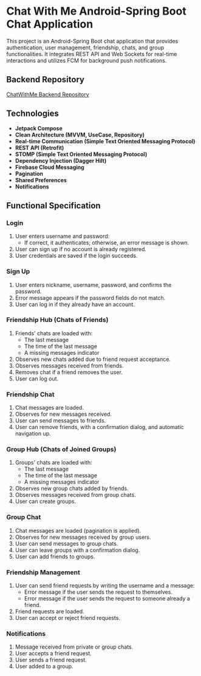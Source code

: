 # Chat With Me Android-Spring Boot Chat Application

This project is an Android-Spring Boot chat application that provides authentication, user management, friendship, chats, and group functionalities. It integrates REST API and Web Sockets for real-time interactions and utilizes FCM for background push notifications.

## Backend Repository

[ChatWithMe Backend Repository](https://github.com/mostafa-tamer/ChatWithMe.git)

## Technologies

- **Jetpack Compose**
- **Clean Architecture (MVVM, UseCase, Repository)**
- **Real-time Communication (Simple Text Oriented Messaging Protocol)**
- **REST API (Retrofit)**
- **STOMP (Simple Text Oriented Messaging Protocol)**
- **Dependency Injection (Dagger Hilt)**
- **Firebase Cloud Messaging**
- **Pagination**
- **Shared Preferences**
- **Notifications**

## Functional Specification

### Login

1. User enters username and password:
   - If correct, it authenticates; otherwise, an error message is shown.
2. User can sign up if no account is already registered.
3. User credentials are saved if the login succeeds.

### Sign Up

1. User enters nickname, username, password, and confirms the password.
2. Error message appears if the password fields do not match.
3. User can log in if they already have an account.

### Friendship Hub (Chats of Friends)

1. Friends' chats are loaded with:
   - The last message
   - The time of the last message
   - A missing messages indicator
2. Observes new chats added due to friend request acceptance.
3. Observes messages received from friends.
4. Removes chat if a friend removes the user.
5. User can log out.

### Friendship Chat

1. Chat messages are loaded.
2. Observes for new messages received.
3. User can send messages to friends.
4. User can remove friends, with a confirmation dialog, and automatic navigation up.

### Group Hub (Chats of Joined Groups)

1. Groups' chats are loaded with:
   - The last message
   - The time of the last message
   - A missing messages indicator
2. Observes new group chats added by friends.
3. Observes messages received from group chats.
4. User can create groups.

### Group Chat

1. Chat messages are loaded (pagination is applied).
2. Observes for new messages received by group users.
3. User can send messages to group chats.
4. User can leave groups with a confirmation dialog.
5. User can add friends to groups.

### Friendship Management

1. User can send friend requests by writing the username and a message:
   - Error message if the user sends the request to themselves.
   - Error message if the user sends the request to someone already a friend.
2. Friend requests are loaded.
3. User can accept or reject friend requests.

### Notifications

1. Message received from private or group chats.
2. User accepts a friend request.
3. User sends a friend request.
4. User added to a group.

